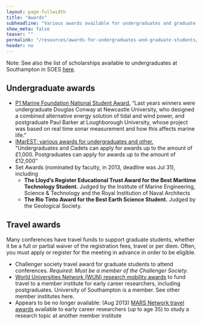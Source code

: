 ```yaml
---
layout: page-fullwidth
title: "Awards"
subheadline: "Various awards available for undergraduates and graduate students."
show_meta: false
teaser: ""
permalink: "/resources/awards-for-undergraduates-and-graduate-students/"
header: no
---
```

<!--...and learn at the same time.-->

Note: See also the list of scholarships available to undergraduates at Southampton in SOES [here](http://www.southampton.ac.uk/oes/undergraduate/fees_and_funding.page#scholarships).

## Undergraduate awards
<!--- Challenger Society dissertation award. “The Challenger Society for Marine Science (CSMS), the Institute of Marine Engineering, Science and Technology (IMarEST) and the Society for Underwater Technology (SUT) organise a competitive award scheme to support students studying for a Bachelor’s degree in Marine Science or Technology at a UK University or College. The scheme is based on a single payment of up to £500 to the successful student.”-->
- [P1 Marine Foundation National Student Award.](http://www.p1marinefoundation.com/Awards.ink) “Last years winners were undergraduate Douglas Conway at Newcastle University, who designed a combined alternative energy solution of tidal and wind power, and postgraduate Paul Barker at Loughborough University, whose project was based on real time sonar measurement and how this affects marine life.”
- [IMarEST: various awards for undergraduates and other.](http://www.imarest.org/membership/awards-scholarships/undergraduate-awards) “Undergraduates and Cadets can apply for awards up to the amount of £1,000. Postgraduates can apply for awards up to the amount of £12,000″
- Set Awards (nominated by faculty, in 2013, deadline was Jul 31), including
    - **The Lloyd’s Register Educational Trust Award for the Best Maritime Technology Student.** Judged by the Institute of Marine Engineering, Science & Technology and the Royal Institution of Naval Architects
    - **The Rio Tinto Award for the Best Earth Science Student.** Judged by the Geological Society.

## Travel awards
Many conferences have travel funds to support graduate students, whether it be a full or partial waiver of the registration fees, travel or per diem. Often, you must apply or register for the meeting in advance in order to be eligible.

- Challenger society travel award for graduate students to attend conferences. _Required: Must be a member of the Challenger Society._
- [World Universities Network (WUN) research mobility awards](http://www.wun.ac.uk/mobility) to fund travel to a member institute for early career researchers, including postgraduates. University of Southampton is a member. See other member institutes here.
- Appears to be no longer available: (Aug 2013) [MARS Network travel awards](http://www.marsnetwork.org/mars-awards) available to early career researchers (up to age 35) to study a research topic at another member institute
